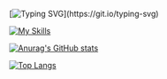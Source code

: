 [![Typing SVG](https://readme-typing-svg.demolab.com?font=Fira+Code&size=30&pause=1000&width=800&lines=The+quick+brown+fox+jumps+over+the+lazy+dog.)](https://git.io/typing-svg)

[![My Skills](https://skillicons.dev/icons?i=js,html,css,git,github,java,gradle,idea,md,php,phpstorm,react,py,pycharm,ubuntu,windows,arch)](https://skillicons.dev)

[![Anurag's GitHub stats](https://github-readme-stats.vercel.app/api?username=gregtaoo)](https://github.com/anuraghazra/github-readme-stats)

[![Top Langs](https://github-readme-stats.vercel.app/api/top-langs/?username=gregtaoo&hide=stylus,pug&langs_count=6&card_width=400)](https://github.com/anuraghazra/github-readme-stats)
